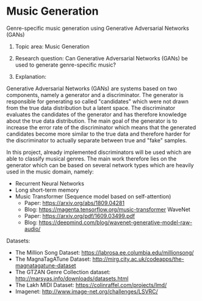 # Music Generation

Genre-specific music generation using Generative Adversarial Networks (GANs)

1. Topic area: Music Generation

2. Research question: Can Generative Adversarial Networks (GANs) be used to generate genre-specific music?

3. Explanation:

Generative Adversarial Networks (GANs) are systems based on two components, namely a generator and a discriminator. The generator is responsible for generating so called "candidates" which were not drawn from the true data distribution but a latent space. The discriminator evaluates the candidates of the generator and has therefore knowledge about the true data distribution. The main goal of the generator is to increase the error rate of the discriminator which means that the generated candidates become more similar to the true data and therefore harder for the discriminator to actually separate between true and "fake" samples.

In this project, already implemented discriminators will be used which are able to classify musical genres. The main work therefore lies on the generator which can be based on several network types which are heavily used in the music domain, namely:

* Recurrent Neural Networks
* Long short-term memory
* Music Transformer (Sequence model based on self-attention)
	* Paper: https://arxiv.org/abs/1809.04281
	* Blog: https://magenta.tensorflow.org/music-transformer
WaveNet
	* Paper: https://arxiv.org/pdf/1609.03499.pdf
	* Blog: https://deepmind.com/blog/wavenet-generative-model-raw-audio/

Datasets:

* The Million Song Dataset: https://labrosa.ee.columbia.edu/millionsong/
* The MagnaTagATune Dataset: http://mirg.city.ac.uk/codeapps/the-magnatagatune-dataset
* The GTZAN Genre Collection dataset: http://marsyas.info/downloads/datasets.html
* The Lakh MIDI Dataset: https://colinraffel.com/projects/lmd/
* Imagenet: http://www.image-net.org/challenges/LSVRC/